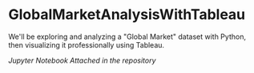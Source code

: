 # GlobalMarketAnalysisWithTableau
We'll be exploring and analyzing a "Global Market" dataset with Python, then visualizing it professionally using Tableau.

_Jupyter Notebook Attached in the repository_
